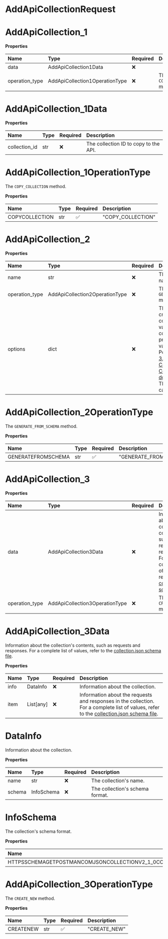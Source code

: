 # AddApiCollectionRequest

# AddApiCollection_1

**Properties**

| Name           | Type                           | Required | Description                   |
| :------------- | :----------------------------- | :------- | :---------------------------- |
| data           | AddApiCollection1Data          | ❌       |                               |
| operation_type | AddApiCollection1OperationType | ❌       | The `COPY_COLLECTION` method. |

# AddApiCollection_1Data

**Properties**

| Name          | Type | Required | Description                           |
| :------------ | :--- | :------- | :------------------------------------ |
| collection_id | str  | ❌       | The collection ID to copy to the API. |

# AddApiCollection_1OperationType

The `COPY_COLLECTION` method.

**Properties**

| Name           | Type | Required | Description       |
| :------------- | :--- | :------- | :---------------- |
| COPYCOLLECTION | str  | ✅       | "COPY_COLLECTION" |

# AddApiCollection_2

**Properties**

| Name           | Type                           | Required | Description                                                                                                                                                                                                                                                                                                                   |
| :------------- | :----------------------------- | :------- | :---------------------------------------------------------------------------------------------------------------------------------------------------------------------------------------------------------------------------------------------------------------------------------------------------------------------------- |
| name           | str                            | ❌       | The collection's name.                                                                                                                                                                                                                                                                                                        |
| operation_type | AddApiCollection2OperationType | ❌       | The `GENERATE_FROM_SCHEMA` method.                                                                                                                                                                                                                                                                                            |
| options        | dict                           | ❌       | The advanced creation options for collections and their values. For a complete list of properties and their values, see Postman's [OpenAPI 3.0 to Postman Collection v2.1.0 Converter OPTIONS documentation](https://github.com/postmanlabs/openapi-to-postman/blob/develop/OPTIONS.md). These properties are case-sensitive. |

# AddApiCollection_2OperationType

The `GENERATE_FROM_SCHEMA` method.

**Properties**

| Name               | Type | Required | Description            |
| :----------------- | :--- | :------- | :--------------------- |
| GENERATEFROMSCHEMA | str  | ✅       | "GENERATE_FROM_SCHEMA" |

# AddApiCollection_3

**Properties**

| Name           | Type                           | Required | Description                                                                                                                                                                                                                |
| :------------- | :----------------------------- | :------- | :------------------------------------------------------------------------------------------------------------------------------------------------------------------------------------------------------------------------- |
| data           | AddApiCollection3Data          | ❌       | Information about the collection's contents, such as requests and responses. For a complete list of values, refer to the [collection.json schema file](https://schema.postman.com/json/collection/v2.1.0/collection.json). |
| operation_type | AddApiCollection3OperationType | ❌       | The `CREATE_NEW` method.                                                                                                                                                                                                   |

# AddApiCollection_3Data

Information about the collection's contents, such as requests and responses. For a complete list of values, refer to the [collection.json schema file](https://schema.postman.com/json/collection/v2.1.0/collection.json).

**Properties**

| Name | Type      | Required | Description                                                                                                                                                                                                   |
| :--- | :-------- | :------- | :------------------------------------------------------------------------------------------------------------------------------------------------------------------------------------------------------------ |
| info | DataInfo  | ❌       | Information about the collection.                                                                                                                                                                             |
| item | List[any] | ❌       | Information about the requests and responses in the collection. For a complete list of values, refer to the [collection.json schema file](https://schema.postman.com/json/collection/v2.1.0/collection.json). |

# DataInfo

Information about the collection.

**Properties**

| Name   | Type       | Required | Description                     |
| :----- | :--------- | :------- | :------------------------------ |
| name   | str        | ❌       | The collection's name.          |
| schema | InfoSchema | ❌       | The collection's schema format. |

# InfoSchema

The collection's schema format.

**Properties**

| Name                                                       | Type | Required | Description                                                            |
| :--------------------------------------------------------- | :--- | :------- | :--------------------------------------------------------------------- |
| HTTPSSCHEMAGETPOSTMANCOMJSONCOLLECTIONV2_1_0COLLECTIONJSON | str  | ✅       | "https://schema.getpostman.com/json/collection/v2.1.0/collection.json" |

# AddApiCollection_3OperationType

The `CREATE_NEW` method.

**Properties**

| Name      | Type | Required | Description  |
| :-------- | :--- | :------- | :----------- |
| CREATENEW | str  | ✅       | "CREATE_NEW" |

<!-- This file was generated by liblab | https://liblab.com/ -->
